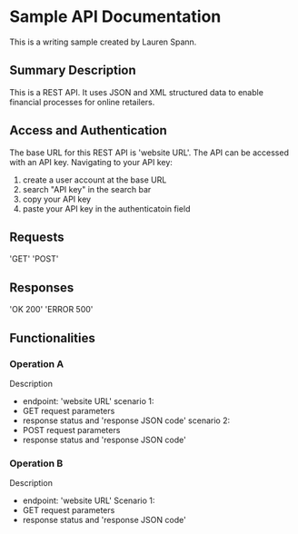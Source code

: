 # Sample API Documentation
This is a writing sample created by Lauren Spann. 
## Summary Description
This is a REST API. It uses JSON and XML structured data to enable financial processes for online retailers.
## Access and Authentication
The base URL for this REST API is 'website URL'. 
The API can be accessed with an API key. 
Navigating to your API key:
1. create a user account at the base URL
2. search "API key" in the search bar
3. copy your API key 
4. paste your API key in the authenticatoin field
## Requests
'GET'
'POST'
## Responses
'OK 200'
'ERROR 500'
## Functionalities
### Operation A 
Description
- endpoint: 'website URL'
scenario 1: 
- GET request parameters
- response status and 'response JSON code'
scenario 2:
- POST request parameters
- response status and 'response JSON code'
### Operation B 
Description
- endpoint: 'website URL'
Scenario 1:
- GET request parameters
- response status and 'response JSON code'